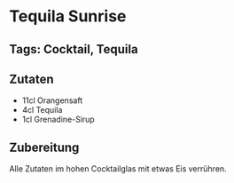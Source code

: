 # Tequila Sunrise
## Tags: Cocktail, Tequila

## Zutaten
- 11cl Orangensaft
- 4cl Tequila
- 1cl Grenadine-Sirup

## Zubereitung
Alle Zutaten im hohen Cocktailglas mit etwas Eis verrühren.